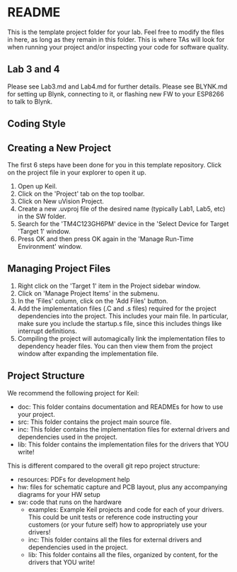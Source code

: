 # README

This is the template project folder for your lab. Feel free to modify the files in here, as long as they remain in this folder. This is where TAs will look for when running your project and/or inspecting your code for software quality.

## Lab 3 and 4

Please see Lab3.md and Lab4.md for further details. Please see BLYNK.md for setting up Blynk, connecting to it, or flashing new FW to your ESP8266 to talk to Blynk.

## Coding Style

## Creating a New Project

The first 6 steps have been done for you in this template repository. Click on the project file in your explorer to open it up.
1. Open up Keil.
2. Click on the 'Project' tab on the top toolbar.
3. Click on New uVision Project.
4. Create a new .uvproj file of the desired name (typically Lab1, Lab5, etc) in the SW folder.
5. Search for the 'TM4C123GH6PM' device in the 'Select Device for Target 'Target 1' window.
6. Press OK and then press OK again in the 'Manage Run-Time Environment' window. 

## Managing Project Files

1. Right click on the 'Target 1' item in the Project sidebar window. 
2. Click on 'Manage Project Items' in the submenu.
3. In the 'Files' column, click on the 'Add Files' button.
4. Add the implementation files (.C and .s files) required for the project dependencies into the project. This includes your main file. In particular, make sure you include the startup.s file, since this includes things like interrupt definitions.
5. Compiling the project will automagically link the implementation files to dependency header files. You can then view them from the project window after expanding the implementation file.

## Project Structure

We recommend the following project for Keil:
- doc: This folder contains documentation and READMEs for how to use your project.
- src: This folder contains the project main source file.
- inc: This folder contains the implementation files for external drivers and dependencies used in the project. 
- lib: This folder contains the implementation files for the drivers that YOU write!

This is different compared to the overall git repo project structure:
- resources: PDFs for development help
- hw: files for schematic capture and PCB layout, plus any accompanying diagrams for your HW setup
- sw: code that runs on the hardware
  - examples: Example Keil projects and code for each of your drivers. This could be unit tests or reference code instructing your customers (or your future self) how to appropriately use your drivers!
  - inc: This folder contains all the files for external drivers and dependencies used in the project.
  - lib: This folder contains all the files, organized by content, for the drivers that YOU write!
